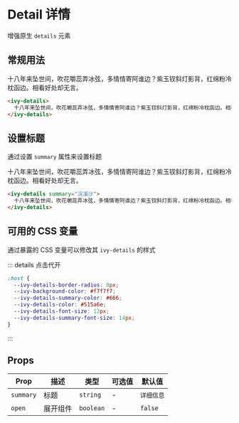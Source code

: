 # Detail 详情

增强原生 `details` 元素

## 常规用法

<ivy-details>
    十八年来坠世间，吹花嚼蕊弄冰弦，多情情寄阿谁边？紫玉钗斜灯影背，红绵粉冷枕函边。相看好处却无言。
</ivy-details>

```html
<ivy-details>
  十八年来坠世间，吹花嚼蕊弄冰弦，多情情寄阿谁边？紫玉钗斜灯影背，红绵粉冷枕函边。相看好处却无言。
</ivy-details>
```

## 设置标题

通过设置 `summary` 属性来设置标题

<ivy-details summary="浣溪沙">
    十八年来坠世间，吹花嚼蕊弄冰弦，多情情寄阿谁边？紫玉钗斜灯影背，红绵粉冷枕函边。相看好处却无言。
</ivy-details>

```html
<ivy-details summary="浣溪沙">
  十八年来坠世间，吹花嚼蕊弄冰弦，多情情寄阿谁边？紫玉钗斜灯影背，红绵粉冷枕函边。相看好处却无言。
</ivy-details>
```

<!-- ## 不显示动画

通过设置 `remove-transition` 为 `true` 来移除动画效果

<ivy-details summary="浣溪沙" remove-transition>
    十八年来坠世间，吹花嚼蕊弄冰弦，多情情寄阿谁边？紫玉钗斜灯影背，红绵粉冷枕函边。相看好处却无言。
</ivy-details>

```html
<ivy-details summary="浣溪沙" remove-transition>
  十八年来坠世间，吹花嚼蕊弄冰弦，多情情寄阿谁边？紫玉钗斜灯影背，红绵粉冷枕函边。相看好处却无言。
</ivy-details>
``` -->

## 可用的 CSS 变量

通过暴露的 CSS 变量可以修改其 `ivy-details` 的样式

::: details 点击代开

```css
:host {
  --ivy-details-border-radius: 8px;
  --ivy-background-color: #f7f7f7;
  --ivy-details-summary-color: #666;
  --ivy-details-color: #515a6e;
  --ivy-details-font-size: 13px;
  --ivy-details-summary-font-size: 14px;
}
```

:::

## Props

| Prop      | 描述     | 类型      | 可选值 | 默认值     |
| --------- | -------- | --------- | ------ | ---------- |
| `summary` | 标题     | `string`  | -      | `详细信息` |
| `open`    | 展开组件 | `boolean` | -      | `false`    |

